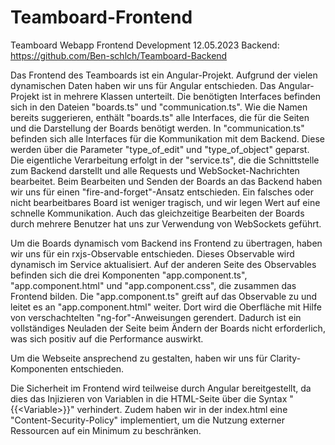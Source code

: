 # Teamboard-Frontend
Teamboard Webapp Frontend Development
12.05.2023
Backend: https://github.com/Ben-schlch/Teamboard-Backend

Das Frontend des Teamboards ist ein Angular-Projekt. Aufgrund der vielen dynamischen Daten haben wir uns für Angular entschieden. Das Angular-Projekt ist in mehrere Klassen unterteilt. Die benötigten Interfaces befinden sich in den Dateien "boards.ts" und "communication.ts". Wie die Namen bereits suggerieren, enthält "boards.ts" alle Interfaces, die für die Seiten und die Darstellung der Boards benötigt werden. In "communication.ts" befinden sich alle Interfaces für die Kommunikation mit dem Backend. Diese werden über die Parameter "type\_of\_edit" und "type\_of\_object" geparst. Die eigentliche Verarbeitung erfolgt in der "service.ts", die die Schnittstelle zum Backend darstellt und alle Requests und WebSocket-Nachrichten bearbeitet. Beim Bearbeiten und Senden der Boards an das Backend haben wir uns für einen "fire-and-forget"-Ansatz entschieden. Ein falsches oder nicht bearbeitbares Board ist weniger tragisch, und wir legen Wert auf eine schnelle Kommunikation. Auch das gleichzeitige Bearbeiten der Boards durch mehrere Benutzer hat uns zur Verwendung von WebSockets geführt.

Um die Boards dynamisch vom Backend ins Frontend zu übertragen, haben wir uns für ein rxjs-Observable entschieden. Dieses Observable wird dynamisch im Service aktualisiert. Auf der anderen Seite des Observables befinden sich die drei Komponenten "app.component.ts", "app.component.html" und "app.component.css", die zusammen das Frontend bilden. Die "app.component.ts" greift auf das Observable zu und leitet es an "app.component.html" weiter. Dort wird die Oberfläche mit Hilfe von verschachtelten "ng-for"-Anweisungen gerendert. Dadurch ist ein vollständiges Neuladen der Seite beim Ändern der Boards nicht erforderlich, was sich positiv auf die Performance auswirkt.

Um die Webseite ansprechend zu gestalten, haben wir uns für Clarity-Komponenten entschieden.

Die Sicherheit im Frontend wird teilweise durch Angular bereitgestellt, da dies das Injizieren von Variablen in die HTML-Seite über die Syntax "{{\<Variable\>}}" verhindert. Zudem haben wir in der index.html eine "Content-Security-Policy" implementiert, um die Nutzung externer Ressourcen auf ein Minimum zu beschränken.
